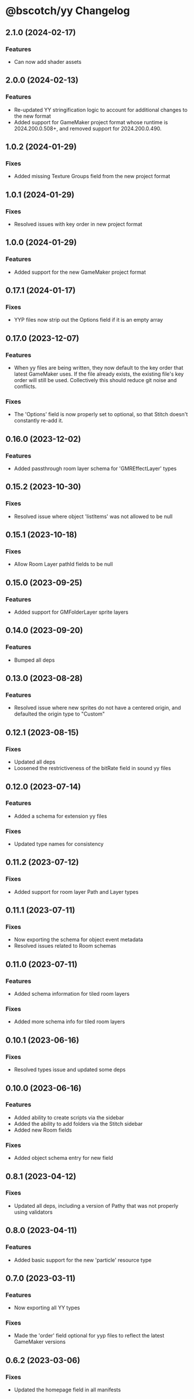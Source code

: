# @bscotch/yy Changelog

## 2.1.0 (2024-02-17)

### Features

- Can now add shader assets

## 2.0.0 (2024-02-13)

### Features

- Re-updated YY stringification logic to account for additional changes to the new format
- Added support for GameMaker project format whose runtime is 2024.200.0.508+, and removed support for 2024.200.0.490.

## 1.0.2 (2024-01-29)

### Fixes

- Added missing Texture Groups field from the new project format

## 1.0.1 (2024-01-29)

### Fixes

- Resolved issues with key order in new project format

## 1.0.0 (2024-01-29)

### Features

- Added support for the new GameMaker project format

## 0.17.1 (2024-01-17)

### Fixes

- YYP files now strip out the Options field if it is an empty array

## 0.17.0 (2023-12-07)

### Features

- When yy files are being written, they now default to the key order that latest GameMaker uses. If the file already exists, the existing file's key order will still be used. Collectively this should reduce git noise and conflicts.

### Fixes

- The 'Options' field is now properly set to optional, so that Stitch doesn't constantly re-add it.

## 0.16.0 (2023-12-02)

### Features

- Added passthrough room layer schema for 'GMREffectLayer' types

## 0.15.2 (2023-10-30)

### Fixes

- Resolved issue where object 'listItems' was not allowed to be null

## 0.15.1 (2023-10-18)

### Fixes

- Allow Room Layer pathId fields to be null

## 0.15.0 (2023-09-25)

### Features

- Added support for GMFolderLayer sprite layers

## 0.14.0 (2023-09-20)

### Features

- Bumped all deps

## 0.13.0 (2023-08-28)

### Features

- Resolved issue where new sprites do not have a centered origin, and defaulted the origin type to "Custom"

## 0.12.1 (2023-08-15)

### Fixes

- Updated all deps
- Loosened the restrictiveness of the bitRate field in sound yy files

## 0.12.0 (2023-07-14)

### Features

- Added a schema for extension yy files

### Fixes

- Updated type names for consistency

## 0.11.2 (2023-07-12)

### Fixes

- Added support for room layer Path and Layer types

## 0.11.1 (2023-07-11)

### Fixes

- Now exporting the schema for object event metadata
- Resolved issues related to Room schemas

## 0.11.0 (2023-07-11)

### Features

- Added schema information for tiled room layers

### Fixes

- Added more schema info for tiled room layers

## 0.10.1 (2023-06-16)

### Fixes

- Resolved types issue and updated some deps

## 0.10.0 (2023-06-16)

### Features

- Added ability to create scripts via the sidebar
- Added the ability to add folders via the Stitch sidebar
- Added new Room fields

### Fixes

- Added object schema entry for new field

## 0.8.1 (2023-04-12)

### Fixes

- Updated all deps, including a version of Pathy that was not properly using validators

## 0.8.0 (2023-04-11)

### Features

- Added basic support for the new 'particle' resource type

## 0.7.0 (2023-03-11)

### Features

- Now exporting all YY types

### Fixes

- Made the 'order' field optional for yyp files to reflect the latest GameMaker versions

## 0.6.2 (2023-03-06)

### Fixes

- Updated the homepage field in all manifests